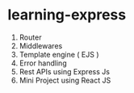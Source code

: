 # learning-express
1. Router
2. Middlewares
3. Template engine ( EJS )
4. Error handling
5. Rest APIs using Express Js
6. Mini Project using React JS
